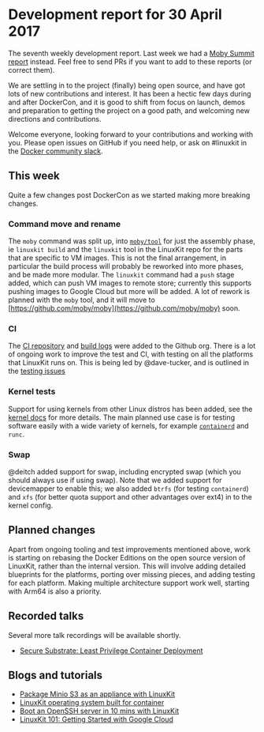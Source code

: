 # Development report for 30 April 2017

The seventh weekly development report. Last week we had a [Moby Summit report](https://github.com/linuxkit/linuxkit/blob/master/reports/2017-04-20-summit.md) instead. Feel free to send PRs if you want to add to these reports (or correct them).

We are settling in to the project (finally) being open source, and have got lots of new contributions and interest. It has been a hectic few days during and after DockerCon, and it is good to shift from focus on launch, demos and preparation to getting the project on a good path, and welcoming new directions and contributions.

Welcome everyone, looking forward to your contributions and working with you. Please open issues on GitHub if you need help, or ask on #linuxkit in the [Docker community slack](https://community.docker.com/registrations/groups/4316).

## This week

Quite a few changes post DockerCon as we started making more breaking changes.

### Command move and rename

The `moby` command was split up, into [`moby/tool`](https://github.com/moby/tool/) for just the assembly phase, ie `linuxkit build` and the `linuxkit` tool in the LinuxKit repo for the parts that are specific to VM images. This is not the final arrangement, in particular the build process will probably be reworked into more phases, and be made more modular. The `linuxkit` command had a `push` stage added, which can push VM images to remote store; currently this supports pushing images to Google Cloud but more will be added. A lot of rework is planned with the `moby` tool, and it will move to [https://github.com/moby/moby](https://github.com/moby/moby) soon.

### CI

The [CI repository](https://github.com/linuxkit/linuxkit-ci) and [build logs](https://github.com/linuxkit/linuxkit-logs) were added to the Github org. There is a lot of ongoing work to improve the test and CI, with testing on all the platforms that LinuxKit runs on. This is being led by @dave-tucker, and is outlined in the [testing issues](https://github.com/linuxkit/linuxkit/issues?q=is%3Aopen+is%3Aissue+label%3Aarea%2Ftesting) 

### Kernel tests

Support for using kernels from other Linux distros has been added, see the [kernel docs](https://github.com/linuxkit/linuxkit/blob/master/docs/kernels.md) for more details. The main planned use case is for testing software easily with a wide variety of kernels, for example [`containerd`](https://github.com/containerd/containerd/issues/767) and `runc`.

### Swap

@deitch added support for swap, including encrypted swap (which you should always use if using swap). Note that we added support for devicemapper to enable this; we also added `btrfs` (for testing `containerd`) and `xfs` (for better quota support and other advantages over ext4) in to the kernel config.

## Planned changes

Apart from ongoing tooling and test improvements mentioned above, work is starting on rebasing the Docker Editions on the open source version of LinuxKit, rather than the internal version. This will involve adding detailed blueprints for the platforms, porting over missing pieces, and adding testing for each platform. Making multiple architecture support work well, starting with Arm64 is also a priority.

## Recorded talks

Several more talk recordings will be available shortly.

- [Secure Substrate: Least Privilege Container Deployment](https://www.youtube.com/watch?v=iHQCVFMBdCA&index=10&list=PLkA60AVN3hh_nihZ1mh6cO3n-uMdF7UlV)

## Blogs and tutorials

- [Package Minio S3 as an appliance with LinuxKit](http://blog.alexellis.io/minio-linuxkit/)
- [LinuxKit operating system built for container](https://gianarb.it/blog/linuxkit-operating-system-build-for-containers)
- [Boot an OpenSSH server in 10 mins with LinuxKit](http://blog.alexellis.io/boot-linuxkit-in-10-mins/)
- [LinuxKit 101: Getting Started with Google Cloud](http://collabnix.com/archives/2929)
